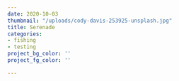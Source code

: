 ```yaml
---
date: 2020-10-03
thumbnail: "/uploads/cody-davis-253925-unsplash.jpg"
title: Serenade
categories:
- fishing
- testing
project_bg_color: ''
project_fg_color: ''

---
```

